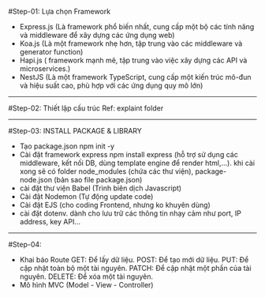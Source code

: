 #Step-01: Lựa chọn Framework

- Express.js (Là framework phổ biến nhất, cung cấp một bộ các tính năng và middleware để xây dựng các ứng dụng web)
- Koa.js (Là một framework nhẹ hơn, tập trung vào các middleware và generator function)
- Hapi.js ( framework mạnh mẽ, tập trung vào việc xây dựng các API và microservices.)
- NestJS (Là một framework TypeScript, cung cấp một kiến trúc mô-đun và hiệu suất cao, phù hợp với các ứng dụng quy mô lớn)

---

#Step-02: Thiết lập cấu trúc
Ref: explaint folder

---

#Step-03:
INSTALL PACKAGE & LIBRARY

- Tạo package.json
  npm init -y
- Cài đặt framework express
  npm install express (hỗ trợ sử dụng các middleware, kết nối DB, dùng template engine để render html,...). khi cài xong sẽ có folder node_modules (chứa các thư viện), package-node.json (bản sao file package.json)
- cài đặt thư viện Babel (Trình biên dịch Javascript)
- Cài đặt Nodemon (Tự động update code)
- Cài đặt EJS (cho coding Frontend, nhưng ko khuyên dùng)
- cài đặt dotenv. dành cho lưu trữ các thông tin nhạy cảm như port, IP address, key API...

---

#Step-04:

- Khai báo Route
  GET: Để lấy dữ liệu.
  POST: Để tạo mới dữ liệu.
  PUT: Để cập nhật toàn bộ một tài nguyên.
  PATCH: Để cập nhật một phần của tài nguyên.
  DELETE: Để xóa một tài nguyên.
- Mô hình MVC (Model - View - Controller)

